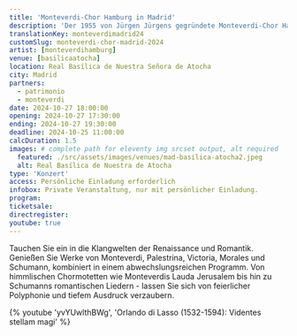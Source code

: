 ```yaml
---
title: 'Monteverdi-Chor Hamburg in Madrid'
description: 'Der 1955 von Jürgen Jürgens gegründete Monteverdi-Chor Hamburg ist einer der renommiertesten deutschen Chöre. Tauchen Sie ein in die Klangwelten der Renaissance und Romantik.'
translationKey: monteverdimadrid24
customSlug: monteverdi-chor-madrid-2024
artist: [monteverdihamburg]
venue: [basilicaatocha]
location: Real Basílica de Nuestra Señora de Atocha
city: Madrid
partners:
  - patrimonio
  - monteverdi
date: 2024-10-27 18:00:00
opening: 2024-10-27 17:30:00
ending: 2024-10-27 19:30:00
deadline: 2024-10-25 11:00:00
calcDuration: 1.5
images: # complete path for eleventy img srcset output, alt required
  featured: ./src/assets/images/venues/mad-basilica-atocha2.jpeg
  alt: Real Basílica de Nuestra de Atocha
type: 'Konzert'
access: Persönliche Einladung erforderlich
infobox: Private Veranstaltung, nur mit persönlicher Einladung.
program:
ticketsale:
directregister:
youtube: true
---
```


Tauchen Sie ein in die Klangwelten der Renaissance und Romantik. Genießen Sie Werke von Monteverdi, Palestrina, Victoria, Morales und Schumann, kombiniert in einem abwechslungsreichen Programm.
Von himmlischen Chormotetten wie Monteverdis Lauda Jerusalem bis hin zu Schumanns romantischen Liedern - lassen Sie sich von feierlicher Polyphonie und tiefem Ausdruck verzaubern.

{% youtube 'yvYUwlthBWg', 'Orlando di Lasso (1532-1594): Videntes stellam magi' %}
